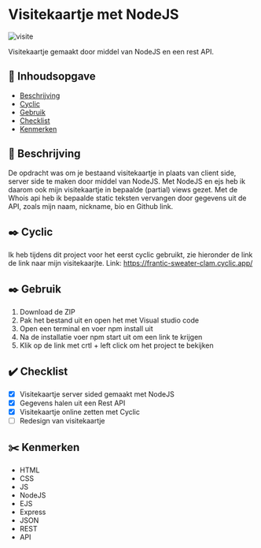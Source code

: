 # Visitekaartje met NodeJS

![visite](https://user-images.githubusercontent.com/112856287/220466977-7db253bc-d2da-464b-85aa-3bb1b51a37ea.png)

Visitekaartje gemaakt door middel van NodeJS en een rest API.

## :bookmark_tabs: Inhoudsopgave

* [Beschrijving](#beschrijving)
* [Cyclic](#cyclic)
* [Gebruik](#gebruik)
* [Checklist](#checklist) 
* [Kenmerken](#kenmerken) 
  
## :office: Beschrijving
 
De opdracht was om je bestaand visitekaartje in plaats van client side, server side te maken door middel van NodeJS. Met NodeJS en ejs heb ik daarom ook mijn visitekaartje in bepaalde (partial) views gezet. Met de Whois api heb ik bepaalde static teksten vervangen door gegevens uit de API, zoals mijn naam, nickname, bio en Github link.

## :black_nib: Cyclic
 
Ik heb tijdens dit project voor het eerst cyclic gebruikt, zie hieronder de link de link naar mijn visitekaarjte. 
Link: https://frantic-sweater-clam.cyclic.app/

## :black_nib: Gebruik

1. Download de ZIP
2. Pak het bestand uit en open het met Visual studio code
3. Open een terminal en voer npm install uit 
4. Na de installatie voer npm start uit om een link te krijgen
5. Klik op de link met crtl + left click om het project te bekijken
 
## :heavy_check_mark: Checklist
 
- [x] Visitekaartje server sided gemaakt met NodeJS
- [x] Gegevens halen uit een Rest API
- [x] Visitekaartje online zetten met Cyclic
- [ ] Redesign van visitekaartje

## :scissors: Kenmerken
 
* HTML
* CSS
* JS
* NodeJS
* EJS
* Express
* JSON
* REST
* API
